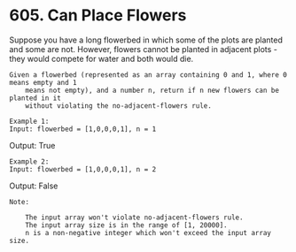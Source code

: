 # 605. Can Place Flowers

Suppose you have a long flowerbed in which some of the plots are planted and some are not.
        However, flowers cannot be planted in adjacent plots - they would compete for water and both
        would die.

    Given a flowerbed (represented as an array containing 0 and 1, where 0 means empty and 1
        means not empty), and a number n, return if n new flowers can be planted in it
        without violating the no-adjacent-flowers rule.

    Example 1:
    Input: flowerbed = [1,0,0,0,1], n = 1
Output: True

    

    Example 2:
    Input: flowerbed = [1,0,0,0,1], n = 2
Output: False

    

    Note:
    
        The input array won't violate no-adjacent-flowers rule.
        The input array size is in the range of [1, 20000].
        n is a non-negative integer which won't exceed the input array size.